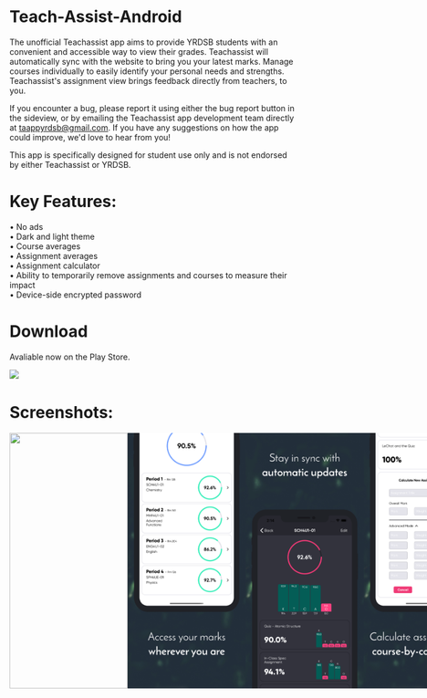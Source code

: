 # Teach-Assist-Android
The unofficial Teachassist app aims to provide YRDSB students with an convenient and accessible way to view their grades. Teachassist will automatically sync with the website to bring you your latest marks. Manage courses individually to easily identify your personal needs and strengths. Teachassist's assignment view brings feedback directly from teachers, to you.

If you encounter a bug, please report it using either the bug report button in the sideview, or by emailing the Teachassist app development team directly at taappyrdsb@gmail.com. If you have any suggestions on how the app could improve, we'd love to hear from you!

This app is specifically designed for student use only and is not endorsed by either Teachassist or YRDSB.

# Key Features:
• No ads  
• Dark and light theme  
• Course averages  
• Assignment averages  
• Assignment calculator  
• Ability to temporarily remove assignments and courses to measure their impact  
• Device-side encrypted password

# Download
Avaliable now on the Play Store.
<p align="left">
  <a href="https://play.google.com/store/apps/details?id=com.teachassist.teachassist">
    <img src="https://play.google.com/intl/en_us/badges/images/generic/en_badge_web_generic.png" height="80px"/>
  </a>
</p>

# Screenshots:
<div style="display:flex;">
  <img src="./supplies/screenshots3/complete/49-6.5 inch - iPhone X.png" width=207 height=448>
  <img src="./supplies/screenshots3/complete/1-6.5 inch - iPhone XS Max-screen__1.png" width=207 height=448>
  <img src="./supplies/screenshots3/complete/3-6.5 inch - iPhone XS Max-screen__3.png" width=207 height=448>
  <img src="./supplies/screenshots3/complete/2-6.5 inch - iPhone XS Max-screen__2.png" width=207 height=448>
  <img src="./supplies/screenshots3/complete/4-6.5 inch - iPhone XS Max-screen__2.png" width=207 height=448>
</div> 
